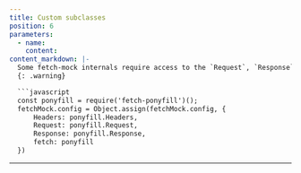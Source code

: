 ```yaml
---
title: Custom subclasses
position: 6
parameters:
  - name:
    content:
content_markdown: |-
  Some fetch-mock internals require access to the `Request`, `Response` and `Headers` constructors provided by your chosen `fetch` implementation. These should be set on the `fetchMock.config` object
  {: .warning}

  ```javascript
  const ponyfill = require('fetch-ponyfill')();
  fetchMock.config = Object.assign(fetchMock.config, {
      Headers: ponyfill.Headers,
      Request: ponyfill.Request,
      Response: ponyfill.Response,
      fetch: ponyfill
  })
  ```
---
```


